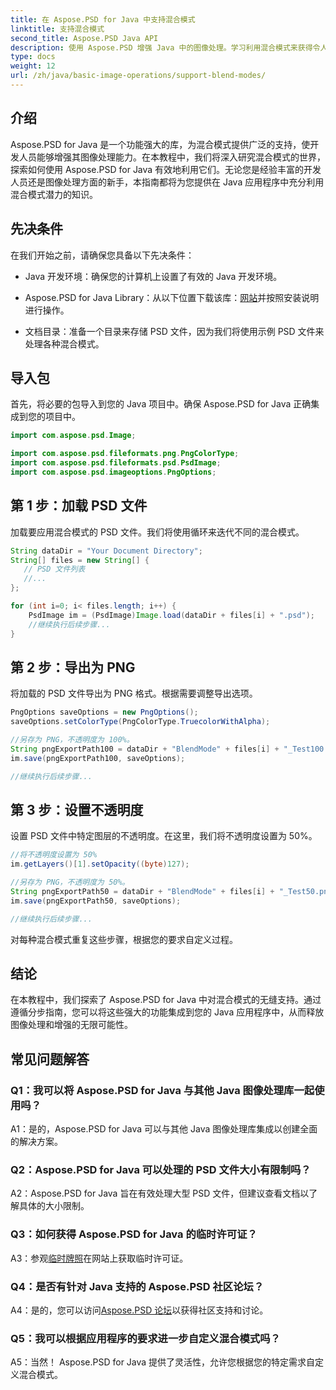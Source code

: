 ```yaml
---
title: 在 Aspose.PSD for Java 中支持混合模式
linktitle: 支持混合模式
second_title: Aspose.PSD Java API
description: 使用 Aspose.PSD 增强 Java 中的图像处理。学习利用混合模式来获得令人惊叹的效果。
type: docs
weight: 12
url: /zh/java/basic-image-operations/support-blend-modes/
---
```

## 介绍

Aspose.PSD for Java 是一个功能强大的库，为混合模式提供广泛的支持，使开发人员能够增强其图像处理能力。在本教程中，我们将深入研究混合模式的世界，探索如何使用 Aspose.PSD for Java 有效地利用它们。无论您是经验丰富的开发人员还是图像处理方面的新手，本指南都将为您提供在 Java 应用程序中充分利用混合模式潜力的知识。

## 先决条件

在我们开始之前，请确保您具备以下先决条件：

- Java 开发环境：确保您的计算机上设置了有效的 Java 开发环境。

-  Aspose.PSD for Java Library：从以下位置下载该库：[网站](https://releases.aspose.com/psd/java/)并按照安装说明进行操作。

- 文档目录：准备一个目录来存储 PSD 文件，因为我们将使用示例 PSD 文件来处理各种混合模式。

## 导入包

首先，将必要的包导入到您的 Java 项目中。确保 Aspose.PSD for Java 正确集成到您的项目中。

```java
import com.aspose.psd.Image;

import com.aspose.psd.fileformats.png.PngColorType;
import com.aspose.psd.fileformats.psd.PsdImage;
import com.aspose.psd.imageoptions.PngOptions;
```

## 第 1 步：加载 PSD 文件

加载要应用混合模式的 PSD 文件。我们将使用循环来迭代不同的混合模式。

```java
String dataDir = "Your Document Directory";
String[] files = new String[] {
   // PSD 文件列表
   //...
};

for (int i=0; i< files.length; i++) {
    PsdImage im = (PsdImage)Image.load(dataDir + files[i] + ".psd");
    //继续执行后续步骤...
}
```

## 第 2 步：导出为 PNG

将加载的 PSD 文件导出为 PNG 格式。根据需要调整导出选项。

```java
PngOptions saveOptions = new PngOptions();
saveOptions.setColorType(PngColorType.TruecolorWithAlpha);

//另存为 PNG，不透明度为 100%。
String pngExportPath100 = dataDir + "BlendMode" + files[i] + "_Test100.png";
im.save(pngExportPath100, saveOptions);

//继续执行后续步骤...
```

## 第 3 步：设置不透明度

设置 PSD 文件中特定图层的不透明度。在这里，我们将不透明度设置为 50%。

```java
//将不透明度设置为 50%
im.getLayers()[1].setOpacity((byte)127);

//另存为 PNG，不透明度为 50%。
String pngExportPath50 = dataDir + "BlendMode" + files[i] + "_Test50.png";
im.save(pngExportPath50, saveOptions);

//继续执行后续步骤...
```

对每种混合模式重复这些步骤，根据您的要求自定义过程。

## 结论

在本教程中，我们探索了 Aspose.PSD for Java 中对混合模式的无缝支持。通过遵循分步指南，您可以将这些强大的功能集成到您的 Java 应用程序中，从而释放图像处理和增强的无限可能性。

## 常见问题解答

### Q1：我可以将 Aspose.PSD for Java 与其他 Java 图像处理库一起使用吗？

A1：是的，Aspose.PSD for Java 可以与其他 Java 图像处理库集成以创建全面的解决方案。

### Q2：Aspose.PSD for Java 可以处理的 PSD 文件大小有限制吗？

A2：Aspose.PSD for Java 旨在有效处理大型 PSD 文件，但建议查看文档以了解具体的大小限制。

### Q3：如何获得 Aspose.PSD for Java 的临时许可证？

 A3：参观[临时牌照](https://purchase.aspose.com/temporary-license/)在网站上获取临时许可证。

### Q4：是否有针对 Java 支持的 Aspose.PSD 社区论坛？

 A4：是的，您可以访问[Aspose.PSD 论坛](https://forum.aspose.com/c/psd/34)以获得社区支持和讨论。

### Q5：我可以根据应用程序的要求进一步自定义混合模式吗？

A5：当然！ Aspose.PSD for Java 提供了灵活性，允许您根据您的特定需求自定义混合模式。